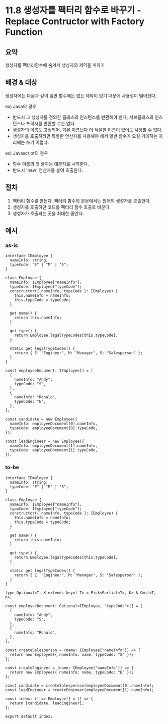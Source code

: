 # 11.8 생성자를 팩터리 함수로 바꾸기 - Replace Contructor with Factory Function

## 요약

생성자를 팩터리함수에 숨겨서 생성자의 제약을 피하기

## 배경 & 대상

생성자에는 다음과 같이 일반 함수에는 없는 제약이 있기 때문에 사용성이 떨어진다.

ex) Java의 경우

- 반드시 그 생성자를 정의한 클래스의 인스턴스를 반환해야 한다, 서브클래스의 인스턴스나 프락시를 반환할 수는 없다.
- 생성자의 이름도 고정되어, 기본 이름보다 더 적절한 이름이 있어도 사용할 수 없다.
- 생성자를 호출하려면 특별한 연산자를 사용해야 해서 일반 함수가 오길 기대하는 자리에는 쓰기 어렵다.

ex) Javascript의 경우

- 함수 이름의 첫 글자는 대문자로 시작한다.
- 반드시 'new' 연산자를 붙여 호출한다.

## 절차

1. 팩터리 함수를 만든다. 팩터리 함수의 본문에서는 원래의 생성자를 호출한다.
2. 생성자를 호출하던 코드를 팩터리 함수 호출로 바꾼다.
3. 생성자가 호출되는 곳을 최대한 줄인다.

## 예시

### as-is

```tsx
interface IEmployee {
  nameInfo: string;
  typeCode: "E" | "M" | "S";
}

class Employee {
  nameInfo: IEmployee["nameInfo"];
  typeCode: IEmployee["typeCode"];
  constructor({ nameInfo, typeCode }: IEmployee) {
    this.nameInfo = nameInfo;
    this.typeCode = typeCode;
  }

  get name() {
    return this.nameInfo;
  }

  get type() {
    return Employee.legalTypeCodes[this.typeCode];
  }

  static get legalTypeCodes() {
    return { E: "Engineer", M: "Manager", S: "Salesperson" };
  }
}

const employeeDocument: IEmployee[] = [
  {
    nameInfo: "Andy",
    typeCode: "S",
  },
  {
    nameInfo: "Ronald",
    typeCode: "E",
  },
];

const candidate = new Employee({
  nameInfo: employeeDocument[0].nameInfo,
  typeCode: employeeDocument[0].typeCode,
});

const leadEngineer = new Employee({
  nameInfo: employeeDocument[1].nameInfo,
  typeCode: employeeDocument[1].typeCode,
});
```

### to-be

```tsx
interface IEmployee {
  nameInfo: string;
  typeCode: "E" | "M" | "S";
}

class Employee {
  nameInfo: IEmployee["nameInfo"];
  typeCode: IEmployee["typeCode"];
  constructor({ nameInfo, typeCode }: IEmployee) {
    this.nameInfo = nameInfo;
    this.typeCode = typeCode;
  }

  get name() {
    return this.nameInfo;
  }

  get type() {
    return Employee.legalTypeCodes[this.typeCode];
  }

  static get legalTypeCodes() {
    return { E: "Engineer", M: "Manager", S: "Salesperson" };
  }
}

type Optional<T, K extends keyof T> = Pick<Partial<T>, K> & Omit<T, K>;

const employeeDocument: Optional<IEmployee, "typeCode">[] = [
  {
    nameInfo: "Andy",
    typeCode: "S",
  },
  {
    nameInfo: "Ronald",
  },
];

const createSalesperson = (name: IEmployee["nameInfo"]) => {
  return new Employee({ nameInfo: name, typeCode: "S" });
};

const createEngineer = (name: IEmployee["nameInfo"]) => {
  return new Employee({ nameInfo: name, typeCode: "E" });
};

const candidate = createSalesperson(employeeDocument[0].nameInfo);
const leadEngineer = createEngineer(employeeDocument[1].nameInfo);

const index: () => Employee[] = () => {
  return [candidate, leadEngineer];
};

export default index;
```
